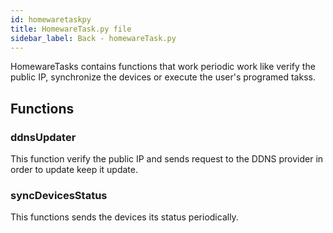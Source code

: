 ```yaml
---
id: homewaretaskpy
title: HomewareTask.py file
sidebar_label: Back - homewareTask.py
---
```


HomewareTasks contains functions that work periodic work like verify the public IP, synchronize the devices or execute the user's programed takss.

## Functions

### ddnsUpdater

This function verify the public IP and sends request to the DDNS provider in order to update keep it update.

### syncDevicesStatus

This functions sends the devices its status periodically.